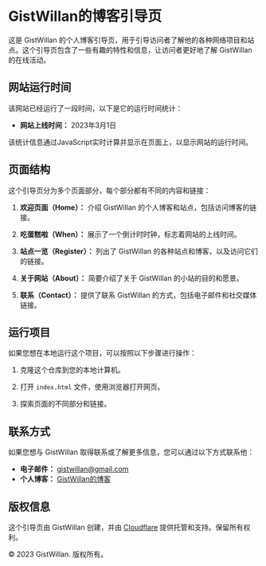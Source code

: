 # GistWillan的博客引导页

这是 GistWillan 的个人博客引导页，用于引导访问者了解他的各种网络项目和站点。这个引导页包含了一些有趣的特性和信息，让访问者更好地了解 GistWillan 的在线活动。

## 网站运行时间

该网站已经运行了一段时间，以下是它的运行时间统计：

- **网站上线时间：** 2023年3月1日

该统计信息通过JavaScript实时计算并显示在页面上，以显示网站的运行时间。

## 页面结构

这个引导页分为多个页面部分，每个部分都有不同的内容和链接：

1. **欢迎页面（Home）：** 介绍 GistWillan 的个人博客和站点，包括访问博客的链接。

2. **吃蛋糕啦（When）：** 展示了一个倒计时时钟，标志着网站的上线时间。

3. **站点一览（Register）：** 列出了 GistWillan 的各种站点和博客，以及访问它们的链接。

4. **关于网站（About）：** 简要介绍了关于 GistWillan 的小站的目的和愿景。

5. **联系（Contact）：** 提供了联系 GistWillan 的方式，包括电子邮件和社交媒体链接。

## 运行项目

如果您想在本地运行这个项目，可以按照以下步骤进行操作：

1. 克隆这个仓库到您的本地计算机。

2. 打开 `index.html` 文件，使用浏览器打开网页。

3. 探索页面的不同部分和链接。

## 联系方式

如果您想与 GistWillan 取得联系或了解更多信息，您可以通过以下方式联系他：

- **电子邮件：** [gistwillan@gmail.com](mailto:gistwillan@gmail.com)
- **个人博客：** [GistWillan的博客](https://gistwillanblog.top/)

## 版权信息

这个引导页由 GistWillan 创建，并由 [Cloudflare](https://cloudflare.com/) 提供托管和支持。保留所有权利。

© 2023 GistWillan. 版权所有。

